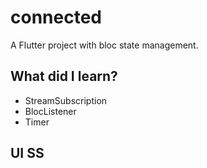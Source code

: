# connected

A Flutter project with bloc state management.

## What did I learn?

- StreamSubscription
- BlocListener
- Timer

## UI SS
